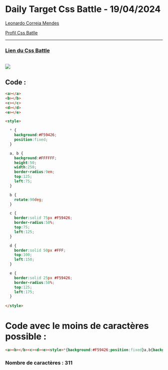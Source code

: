 # Daily Target Css Battle - 19/04/2024

[Leonardo Correia Mendes](https://github.com/leonardo-correiamendes)

[Profil Css Batlle](https://cssbattle.dev/player/PxahljaEJJesW2q41DyRFOpJIt73)

<hr>

### [Lien du Css Battle](https://cssbattle.dev/play/t7NfJN0KJfAttt82dBZC)
<br>

<img src="https://firebasestorage.googleapis.com/v0/b/cssbattleapp.appspot.com/o/user%2Fummd3POvEDfFyeFvVdOMG3OOrwE2%2Ftargets%2Ftarget_SZptc9d.png?alt=media">

<br>

## Code : 
```html
<a></a>
<b></b>
<c></c>
<d></d>
<e></e>

<style>

  * {
    background:#F59426;
    position:fixed;
  }

  a, b {
    background:#FFFFFF;
    height:50;
    width:250;
    border-radius:9em;
    top:125;
    left:75;
  }

  b {
    rotate:90deg;
  }

  c {
    border:solid 75px #F59426;
    border-radius:50%;
    top:75;
    left:125;
  }

  d {
    border:solid 50px #FFF;
    top:100;
    left:150;
  }

  e {
    border:solid 25px #F59426;
    border-radius:50%;
    top:125;
    left:175;
  }
  
</style>
```

# Code avec le moins de caractères possible : 

```html
<a><b></b><c><d><e><style>*{background:#F59426;position:fixed}a,b{background:#FFF;height:50;width:250;border-radius:9em;top:125;left:75}b{rotate:90deg}c{border:solid 80q#F59426;border-radius:50%;top:75;left:125}d{border:solid 53q#FFF;top:100;left:150}e{border:solid 27q#F59426;border-radius:50%;top:125;left:175
```

### Nombre de caractères : 311